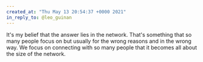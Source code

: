 ```yaml
---
created_at: "Thu May 13 20:54:37 +0000 2021"
in_reply_to: @leo_guinan
---
```


It's my belief that the answer lies in the network. That's something that so many people focus on but usually for the wrong reasons and in the wrong way. We focus on connecting with so many people that it becomes all about the size of the network.
